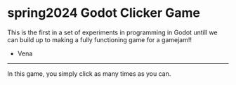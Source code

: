 # spring2024 Godot Clicker Game

This is the first in a set of experiments in programming in Godot untill we can build up to making a fully functioning game for a gamejam!!

- Vena

___

In this game, you simply click as many times as you can.
